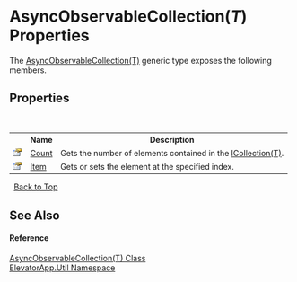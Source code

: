 # AsyncObservableCollection(*T*) Properties
 

The <a href="T_ElevatorApp_Util_AsyncObservableCollection_1">AsyncObservableCollection(T)</a> generic type exposes the following members.


## Properties
&nbsp;<table><tr><th></th><th>Name</th><th>Description</th></tr><tr><td>![Public property](media/pubproperty.gif "Public property")</td><td><a href="P_ElevatorApp_Util_AsyncObservableCollection_1_Count">Count</a></td><td>
Gets the number of elements contained in the <a href="http://msdn2.microsoft.com/en-us/library/92t2ye13" target="_blank">ICollection(T)</a>.</td></tr><tr><td>![Public property](media/pubproperty.gif "Public property")</td><td><a href="P_ElevatorApp_Util_AsyncObservableCollection_1_Item">Item</a></td><td>
Gets or sets the element at the specified index.</td></tr></table>&nbsp;
<a href="#asyncobservablecollection(*t*)-properties">Back to Top</a>

## See Also


#### Reference
<a href="T_ElevatorApp_Util_AsyncObservableCollection_1">AsyncObservableCollection(T) Class</a><br /><a href="N_ElevatorApp_Util">ElevatorApp.Util Namespace</a><br />